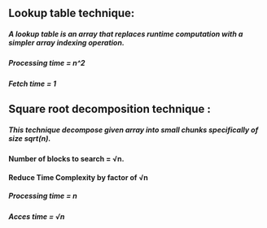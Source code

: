 ## Lookup table technique:
  #####    A lookup table is an array that replaces runtime computation with a simpler array indexing operation.
  #####    Processing time = n^2 
  #####    Fetch time = 1
  

## Square root decomposition technique :
#####     This technique decompose given array into small chunks specifically of size sqrt(n).
####      Number of blocks to search = √n.
####      Reduce Time Complexity by factor of √n
#####     Processing time = n
#####     Acces time = √n


